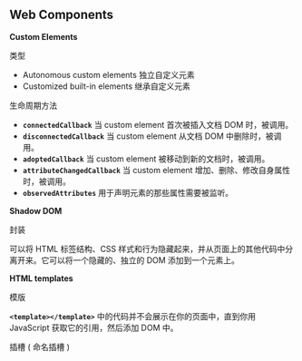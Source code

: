 ## Web Components

**Custom Elements**

类型

* Autonomous custom elements 独立自定义元素
* Customized built-in elements 继承自定义元素

生命周期方法

* **`connectedCallback`** 当 custom element 首次被插入文档 DOM 时，被调用。
* **`disconnectedCallback`** 当 custom element 从文档 DOM 中删除时，被调用。
* **`adoptedCallback`** 当 custom element 被移动到新的文档时，被调用。
* **`attributeChangedCallback`** 当 custom element 增加、删除、修改自身属性时，被调用。
* **`observedAttributes`** 用于声明元素的那些属性需要被监听。

**Shadow DOM**

封装

可以将 HTML 标签结构、CSS 样式和行为隐藏起来，并从页面上的其他代码中分离开来。它可以将一个隐藏的、独立的 DOM 添加到一个元素上。

**HTML templates**

模版

**`<template></template>`** 中的代码并不会展示在你的页面中，直到你用 JavaScript 获取它的引用，然后添加 DOM 中。

插槽 ( 命名插槽 )

